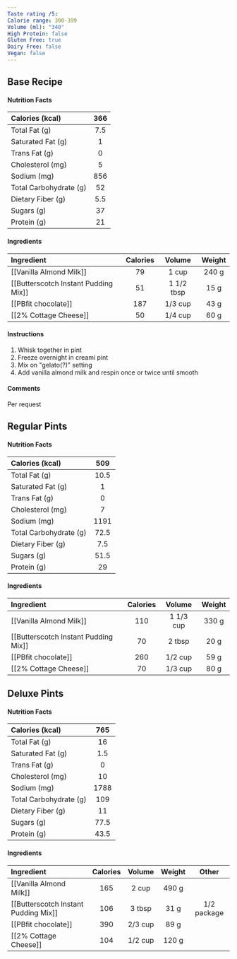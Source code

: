 ```yaml
---
Taste rating /5: 
Calorie range: 300-399
Volume (ml): "340"
High Protein: false
Gluten Free: true
Dairy Free: false
Vegan: false
---
```

## Base Recipe
#### Nutrition Facts
| Calories (kcal) | 366 |
| :-- | :--: |
| Total Fat (g) | 7.5 |
| Saturated Fat (g) | 1 |
| Trans Fat (g) | 0 |
| Cholesterol (mg) | 5 |
| Sodium (mg) | 856 |
| Total Carbohydrate (g) | 52 |
| Dietary Fiber (g) | 5.5 |
| Sugars (g) | 37 |
| Protein (g) | 21 |
#### Ingredients
| Ingredient | Calories | Volume | Weight |
| :-- | :--: | :--: | :--: |
| [[Vanilla Almond Milk]] | 79 | 1 cup | 240 g |
| [[Butterscotch Instant Pudding Mix]] | 51 | 1 1/2 tbsp | 15 g |
| [[PBfit chocolate]] | 187 | 1/3 cup | 43 g |
| [[2% Cottage Cheese]] | 50 | 1/4 cup | 60 g |
#### Instructions

1. Whisk together in pint
2. Freeze overnight in creami pint
3. Mix on "gelato(?)" setting
4. Add vanilla almond milk and respin once or twice until smooth

#### Comments

Per request

## Regular Pints
#### Nutrition Facts
| Calories (kcal) | 509 |
| :-- | :--: |
| Total Fat (g) | 10.5 |
| Saturated Fat (g) | 1 |
| Trans Fat (g) | 0 |
| Cholesterol (mg) | 7 |
| Sodium (mg) | 1191 |
| Total Carbohydrate (g) | 72.5 |
| Dietary Fiber (g) | 7.5 |
| Sugars (g) | 51.5 |
| Protein (g) | 29 |
#### Ingredients
| Ingredient | Calories | Volume | Weight |
| :-- | :--: | :--: | :--: |
| [[Vanilla Almond Milk]] | 110 | 1 1/3 cup | 330 g |
| [[Butterscotch Instant Pudding Mix]] | 70 | 2 tbsp | 20 g |
| [[PBfit chocolate]] | 260 | 1/2 cup | 59 g |
| [[2% Cottage Cheese]] | 70 | 1/3 cup | 80 g |

## Deluxe Pints
#### Nutrition Facts
| Calories (kcal) | 765 |
| :-- | :--: |
| Total Fat (g) | 16 |
| Saturated Fat (g) | 1.5 |
| Trans Fat (g) | 0 |
| Cholesterol (mg) | 10 |
| Sodium (mg) | 1788 |
| Total Carbohydrate (g) | 109 |
| Dietary Fiber (g) | 11 |
| Sugars (g) | 77.5 |
| Protein (g) | 43.5 |
#### Ingredients
| Ingredient | Calories | Volume | Weight | Other |
| :-- | :--: | :--: | :--: | :--: |
| [[Vanilla Almond Milk]] | 165 | 2 cup | 490 g | |
| [[Butterscotch Instant Pudding Mix]] | 106 | 3 tbsp | 31 g | 1/2 package |
| [[PBfit chocolate]] | 390 | 2/3 cup | 89 g | |
| [[2% Cottage Cheese]] | 104 | 1/2 cup | 120 g | |
